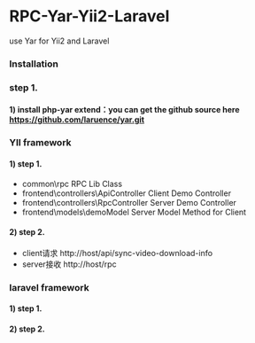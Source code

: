 # RPC-Yar-Yii2-Laravel
use Yar for Yii2 and Laravel

### Installation 

### step 1.
#### 1) install php-yar extend：you can get the github source here https://github.com/laruence/yar.git

### YII framework

#### 1) step 1. 
* common\rpc  RPC Lib Class
* frontend\controllers\ApiController    Client Demo Controller
* frontend\controllers\RpcController    Server Demo Controller
* frontend\models\demoModel             Server Model Method for Client

#### 2) step 2.
* client请求 http://host/api/sync-video-download-info
* server接收 http://host/rpc

### laravel framework
#### 1) step 1.

#### 2) step 2.
